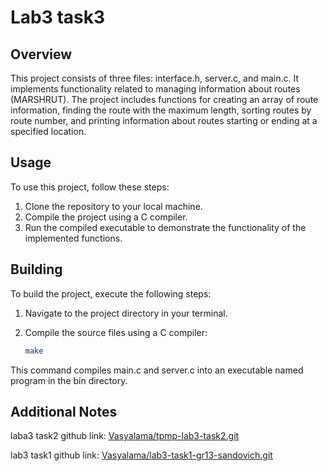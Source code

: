 # Lab3 task3

## Overview

This project consists of three files: interface.h, server.c, and main.c. It implements functionality related to managing information about routes (MARSHRUT). The project includes functions for creating an array of route information, finding the route with the maximum length, sorting routes by route number, and printing information about routes starting or ending at a specified location.

## Usage

To use this project, follow these steps:

1. Clone the repository to your local machine.
2. Compile the project using a C compiler.
3. Run the compiled executable to demonstrate the functionality of the implemented functions.

## Building

To build the project, execute the following steps:

1. Navigate to the project directory in your terminal.
2. Compile the source files using a C compiler:

   ```bash
   make
This command compiles main.c and server.c into an executable named program in the bin directory.

## Additional Notes

laba3 task2 github link: [Vasyalama/tpmp-lab3-task2.git](https://github.com/Vasyalama/tpmp-lab3-task2.git)

lab3 task1 github link: [Vasyalama/lab3-task1-gr13-sandovich.git](https://github.com/Vasyalama/lab3-task1-gr13-sandovich.git)
